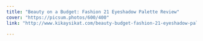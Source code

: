 ```yaml
---
title: "Beauty on a Budget: Fashion 21 Eyeshadow Palette Review"
cover: "https://picsum.photos/600/400"
link: "http://www.kikaysikat.com/beauty-budget-fashion-21-eyeshadow-palette-review.html"

---
```



